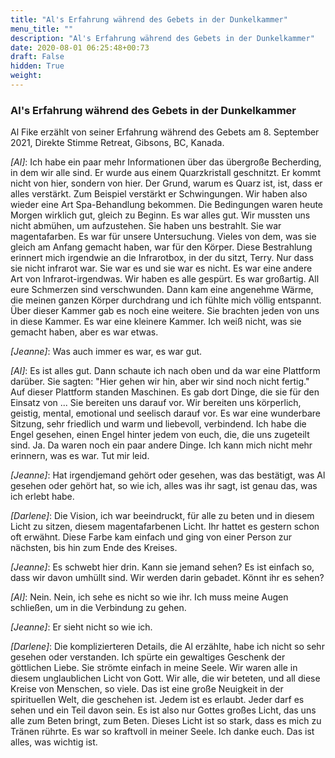 ```yaml
---
title: "Al's Erfahrung während des Gebets in der Dunkelkammer"
menu_title: ""
description: "Al's Erfahrung während des Gebets in der Dunkelkammer"
date: 2020-08-01 06:25:48+00:73
draft: False
hidden: True
weight:
---
```

### Al's Erfahrung während des Gebets in der Dunkelkammer

Al Fike erzählt von seiner Erfahrung während des Gebets am 8. September 2021, Direkte Stimme Retreat, Gibsons, BC, Kanada.

*[Al]*: Ich habe ein paar mehr Informationen über das übergroße Becherding, in dem wir alle sind. Er wurde aus einem Quarzkristall geschnitzt. Er kommt nicht von hier, sondern von hier. Der Grund, warum es Quarz ist, ist, dass er alles verstärkt. Zum Beispiel verstärkt er Schwingungen. Wir haben also wieder eine Art Spa-Behandlung bekommen. Die Bedingungen waren heute Morgen wirklich gut, gleich zu Beginn. Es war alles gut. Wir mussten uns nicht abmühen, um aufzustehen. Sie haben uns bestrahlt. Sie war magentafarben. Es war für unsere Untersuchung. Vieles von dem, was sie gleich am Anfang gemacht haben, war für den Körper. Diese Bestrahlung erinnert mich irgendwie an die Infrarotbox, in der du sitzt, Terry. Nur dass sie nicht infrarot war. Sie war es und sie war es nicht. Es war eine andere Art von Infrarot-irgendwas. Wir haben es alle gespürt. Es war großartig. All eure Schmerzen sind verschwunden. Dann kam eine angenehme Wärme, die meinen ganzen Körper durchdrang und ich fühlte mich völlig entspannt. Über dieser Kammer gab es noch eine weitere. Sie brachten jeden von uns in diese Kammer. Es war eine kleinere Kammer. Ich weiß nicht, was sie gemacht haben, aber es war etwas.

*[Jeanne]*: Was auch immer es war, es war gut.

*[Al]*: Es ist alles gut. Dann schaute ich nach oben und da war eine Plattform darüber. Sie sagten: "Hier gehen wir hin, aber wir sind noch nicht fertig." Auf dieser Plattform standen Maschinen. Es gab dort Dinge, die sie für den Einsatz von ... Sie bereiten uns darauf vor. Wir bereiten uns körperlich, geistig, mental, emotional und seelisch darauf vor. Es war eine wunderbare Sitzung, sehr friedlich und warm und liebevoll, verbindend. Ich habe die Engel gesehen, einen Engel hinter jedem von euch, die, die uns zugeteilt sind. Ja. Da waren noch ein paar andere Dinge. Ich kann mich nicht mehr erinnern, was es war. Tut mir leid.

*[Jeanne]*: Hat irgendjemand gehört oder gesehen, was das bestätigt, was Al gesehen oder gehört hat, so wie ich, alles was ihr sagt, ist genau das, was ich erlebt habe.

*[Darlene]*: Die Vision, ich war beeindruckt, für alle zu beten und in diesem Licht zu sitzen, diesem magentafarbenen Licht. Ihr hattet es gestern schon oft erwähnt. Diese Farbe kam einfach und ging von einer Person zur nächsten, bis hin zum Ende des Kreises.

*[Jeanne]*: Es schwebt hier drin. Kann sie jemand sehen? Es ist einfach so, dass wir davon umhüllt sind. Wir werden darin gebadet. Könnt ihr es sehen?

*[Al]*: Nein. Nein, ich sehe es nicht so wie ihr. Ich muss meine Augen schließen, um in die Verbindung zu gehen.

*[Jeanne]*: Er sieht nicht so wie ich.

*[Darlene]*: Die komplizierteren Details, die Al erzählte, habe ich nicht so sehr gesehen oder verstanden. Ich spürte ein gewaltiges Geschenk der göttlichen Liebe. Sie strömte einfach in meine Seele. Wir waren alle in diesem unglaublichen Licht von Gott. Wir alle, die wir beteten, und all diese Kreise von Menschen, so viele. Das ist eine große Neuigkeit in der spirituellen Welt, die geschehen ist. Jedem ist es erlaubt. Jeder darf es sehen und ein Teil davon sein. Es ist also nur Gottes großes Licht, das uns alle zum Beten bringt, zum Beten. Dieses Licht ist so stark, dass es mich zu Tränen rührte. Es war so kraftvoll in meiner Seele. Ich danke euch. Das ist alles, was wichtig ist.
